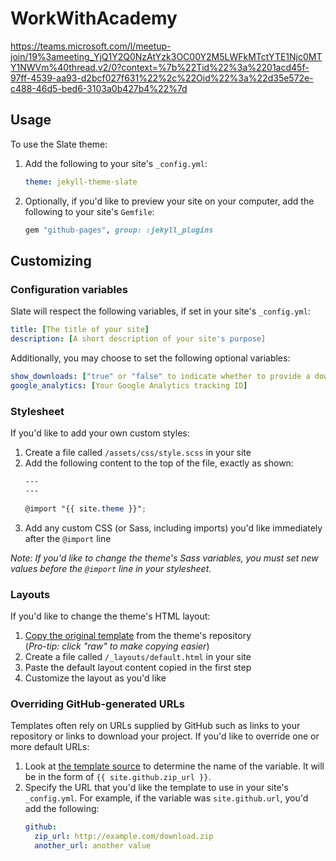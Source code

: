 # WorkWithAcademy
https://teams.microsoft.com/l/meetup-join/19%3ameeting_YjQ1Y2Q0NzAtYzk3OC00Y2M5LWFkMTctYTE1Njc0MTY1NWVm%40thread.v2/0?context=%7b%22Tid%22%3a%2201acd45f-97ff-4539-aa93-d2bcf027f631%22%2c%22Oid%22%3a%22d35e572e-c488-46d5-bed6-3103a0b427b4%22%7d


## Usage

To use the Slate theme:

1. Add the following to your site's `_config.yml`:

    ```yml
    theme: jekyll-theme-slate
    ```

2. Optionally, if you'd like to preview your site on your computer, add the following to your site's `Gemfile`:

    ```ruby
    gem "github-pages", group: :jekyll_plugins
    ```

## Customizing

### Configuration variables

Slate will respect the following variables, if set in your site's `_config.yml`:

```yml
title: [The title of your site]
description: [A short description of your site's purpose]
```

Additionally, you may choose to set the following optional variables:

```yml
show_downloads: ["true" or "false" to indicate whether to provide a download URL]
google_analytics: [Your Google Analytics tracking ID]
```

### Stylesheet

If you'd like to add your own custom styles:

1. Create a file called `/assets/css/style.scss` in your site
2. Add the following content to the top of the file, exactly as shown:
    ```scss
    ---
    ---

    @import "{{ site.theme }}";
    ```
3. Add any custom CSS (or Sass, including imports) you'd like immediately after the `@import` line

*Note: If you'd like to change the theme's Sass variables, you must set new values before the `@import` line in your stylesheet.*

### Layouts

If you'd like to change the theme's HTML layout:

1. [Copy the original template](https://github.com/pages-themes/slate/blob/master/_layouts/default.html) from the theme's repository<br />(*Pro-tip: click "raw" to make copying easier*)
2. Create a file called `/_layouts/default.html` in your site
3. Paste the default layout content copied in the first step
4. Customize the layout as you'd like

### Overriding GitHub-generated URLs

Templates often rely on URLs supplied by GitHub such as links to your repository or links to download your project. If you'd like to override one or more default URLs:

1. Look at [the template source](https://github.com/pages-themes/slate/blob/master/_layouts/default.html) to determine the name of the variable. It will be in the form of `{{ site.github.zip_url }}`.
2. Specify the URL that you'd like the template to use in your site's `_config.yml`. For example, if the variable was `site.github.url`, you'd add the following:
    ```yml
    github:
      zip_url: http://example.com/download.zip
      another_url: another value
    ```

